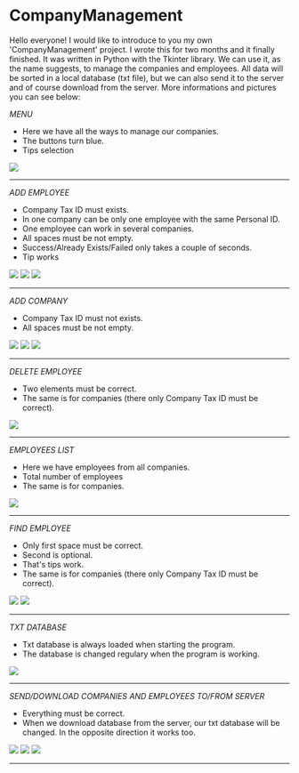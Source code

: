 # CompanyManagement
Hello everyone!
I would like to introduce to you my own 'CompanyManagement' project. I wrote this for two months and it finally finished. It was written in Python with the Tkinter library. We can use it, as the name suggests, to manage the companies and employees. All data will be sorted in a local database (txt file), but we can also send it to the server and of course download from the server. More informations and pictures you can see below:

*MENU*
- Here we have all the ways to manage our companies.
- The buttons turn blue. 
- Tips selection

![](Pictures/Introduction/background.png)

--------------------------------------------------------------------------------------------------------------------

*ADD EMPLOYEE*
- Company Tax ID must exists.
- In one company can be only one employee with the same Personal ID.
- One employee can work in several companies.
- All spaces must be not empty.
- Success/Already Exists/Failed only takes a couple of seconds.
- Tip works

![](Pictures/Introduction/employee_add_success.png)
![](Pictures/Introduction/employee_add_exists.png)
![](Pictures/Introduction/employee_add_fail.png)

--------------------------------------------------------------------------------------------------------------------

*ADD COMPANY*
- Company Tax ID must not exists.
- All spaces must be not empty.

![](Pictures/Introduction/company_add_success.png)
![](Pictures/Introduction/company_add_exists.png)
![](Pictures/Introduction/company_add_fail.png)

--------------------------------------------------------------------------------------------------------------------
*DELETE EMPLOYEE*
- Two elements must be correct.
- The same is for companies (there only Company Tax ID must be correct).

![](Pictures/Introduction/employee_delete_success.png)

--------------------------------------------------------------------------------------------------------------------

*EMPLOYEES LIST*
- Here we have employees from all companies.
- Total number of employees
- The same is for companies.

![](Pictures/Introduction/employee_list.png)

--------------------------------------------------------------------------------------------------------------------

*FIND EMPLOYEE*
- Only first space must be correct.
- Second is optional.
- That's tips work.
- The same is for companies (there only Company Tax ID must be correct).

![](Pictures/Introduction/employee_find_1.png)
![](Pictures/Introduction/employee_find_2.png)

--------------------------------------------------------------------------------------------------------------------

*TXT DATABASE*
- Txt database is always loaded when starting the program.
- The database is changed regulary when the program is working.

![](Pictures/Introduction/data_txt.png)

--------------------------------------------------------------------------------------------------------------------

*SEND/DOWNLOAD COMPANIES AND EMPLOYEES TO/FROM SERVER*
- Everything must be correct.
- When we download database from the server, our txt database will be changed. In the opposite direction it works too.

![](Pictures/Introduction/database_send.png)
![](Pictures/Introduction/database_company.png)
![](Pictures/Introduction/database_employee.png)

--------------------------------------------------------------------------------------------------------------------
